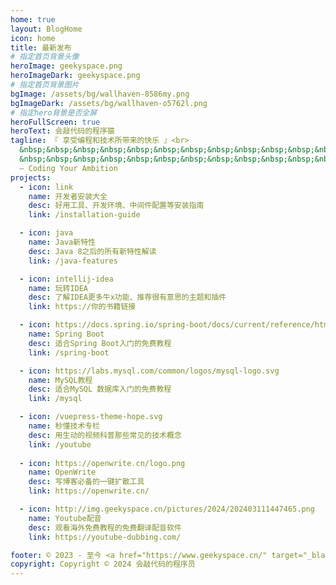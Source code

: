 ```yaml
---
home: true
layout: BlogHome
icon: home
title: 最新发布
# 指定首页背景头像
heroImage: geekyspace.png
heroImageDark: geekyspace.png
# 指定首页背景图片
bgImage: /assets/bg/wallhaven-8586my.png
bgImageDark: /assets/bg/wallhaven-o5762l.png
# 指定hero背景是否全屏
heroFullScreen: true
heroText: 会敲代码的程序猿
tagline: 『 享受编程和技术所带来的快乐 』<br>
  &nbsp;&nbsp;&nbsp;&nbsp;&nbsp;&nbsp;&nbsp;&nbsp;&nbsp;&nbsp;&nbsp;&nbsp;&nbsp;&nbsp;&nbsp;
  &nbsp;&nbsp;&nbsp;&nbsp;&nbsp;&nbsp;&nbsp;&nbsp;&nbsp;&nbsp;&nbsp;&nbsp;&nbsp;&nbsp;&nbsp;
  – Coding Your Ambition
projects:
  - icon: link
    name: 开发者安装大全
    desc: 好用工具、开发环境、中间件配置等安装指南
    link: /installation-guide

  - icon: java
    name: Java新特性
    desc: Java 8之后的所有新特性解读
    link: /java-features

  - icon: intellij-idea
    name: 玩转IDEA
    desc: 了解IDEA更多牛x功能、推荐很有意思的主题和插件
    link: https://你的书籍链接

  - icon: https://docs.spring.io/spring-boot/docs/current/reference/html/img/banner-logo.svg
    name: Spring Boot
    desc: 适合Spring Boot入门的免费教程
    link: /spring-boot

  - icon: https://labs.mysql.com/common/logos/mysql-logo.svg
    name: MySQL教程
    desc: 适合MySQL 数据库入门的免费教程
    link: /mysql

  - icon: /vuepress-theme-hope.svg
    name: 秒懂技术专栏
    desc: 用生动的视频科普那些常见的技术概念
    link: /youtube
    
  - icon: https://openwrite.cn/logo.png
    name: OpenWrite
    desc: 写博客必备的一键扩散工具
    link: https://openwrite.cn/

  - icon: http://img.geekyspace.cn/pictures/2024/202403111447465.png
    name: Youtube配音
    desc: 观看海外免费教程的免费翻译配音软件
    link: https://youtube-dubbing.com/

footer: © 2023 - 至今 <a href="https://www.geekyspace.cn/" target="_blank">www.geekyspace.cn</a> 保留所有权利
copyright: Copyright © 2024 会敲代码的程序员
---
```

